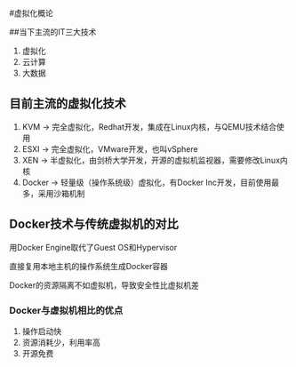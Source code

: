 #虚拟化概论


##当下主流的IT三大技术

1. 虚拟化
2. 云计算
3. 大数据


## 目前主流的虚拟化技术

1. KVM -> 完全虚拟化，Redhat开发，集成在Linux内核，与QEMU技术结合使用
2. ESXI -> 完全虚拟化，VMware开发，也叫vSphere
3. XEN -> 半虚拟化，由剑桥大学开发，开源的虚拟机监视器，需要修改Linux内核
4. Docker -> 轻量级（操作系统级）虚拟化，有Docker Inc开发，目前使用最多，采用沙箱机制


## Docker技术与传统虚拟机的对比

用Docker Engine取代了Guest OS和Hypervisor

直接复用本地主机的操作系统生成Docker容器

Docker的资源隔离不如虚拟机，导致安全性比虚拟机差

### Docker与虚拟机相比的优点

1. 操作启动快
2. 资源消耗少，利用率高
3. 开源免费


